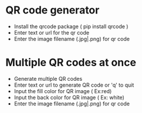 # QR code generator
- Install the qrcode package ( pip install qrcode )
- Enter text or url for the qr code
- Enter the image filename (.jpg|.png) for qr code


# Multiple QR codes at once
- Generate multiple QR codes 
- Enter text or url to generate QR code or 'q' to quit
- Input the fill color for QR image ( Ex:red)
- Input the back color for QR image ( Ex: white)
- Enter the image filename (.jpg|.png) for qr code


